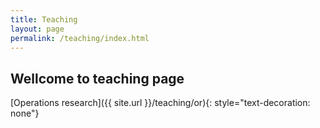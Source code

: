 ```yaml
---
title: Teaching
layout: page
permalink: /teaching/index.html
---
```


## Wellcome to teaching page

[Operations research]({{ site.url }}/teaching/or){: style="text-decoration: none"}  
